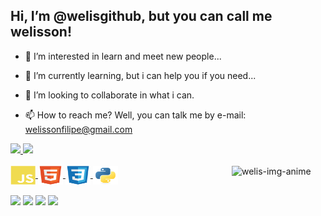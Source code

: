   ## Hi, I’m @welisgithub, but you can call me welisson!

- 👀 I’m interested in learn and meet new people...

- 🌱 I’m currently learning, but i can help you if you need...

- 💞️ I’m looking to collaborate in what i can.

- 📫 How to reach me? Well, you can talk me by e-mail: welissonfilipe@gmail.com 

<div>
  <a href="https://github.com/welisgithub">
  <img height="150em"  src="https://github-readme-stats.vercel.app/api?username=welisgithub&show_icons=true&theme=dark&include_all_commits=true&count_private=true"/>
  <img height="150em"  src="https://github-readme-stats.vercel.app/api/top-langs/?username=welisgithub&layout=compact&langs_count=7&theme=dark"/>
</div>
<div style="display: inline_block"><br>
  <img align="center" alt="welis-Js" height="30" width="40" src="https://raw.githubusercontent.com/devicons/devicon/master/icons/javascript/javascript-plain.svg">
  <img align="center" alt="welis-HTML" height="30" width="40" src="https://raw.githubusercontent.com/devicons/devicon/master/icons/html5/html5-original.svg">
  <img align="center" alt="welis-CSS" height="30" width="40" src="https://raw.githubusercontent.com/devicons/devicon/master/icons/css3/css3-original.svg">
  <img align="center" alt="welis-Python" height="30" width="40" src="https://raw.githubusercontent.com/devicons/devicon/master/icons/python/python-original.svg">
  <img align="right" alt="welis-img-anime" heigth="150" width="150" src="https://cdn.discordapp.com/attachments/763852194726019153/886157588788563988/Webp.net-gifmaker.gif">
</div>
<br>
<div> 
  <a href="https://www.instagram.com/welis1x/" target="_blank"><img src="https://img.shields.io/badge/-Instagram-%23E4405F?style=for-the-badge&logo=instagram&logoColor=white" target="_blank"></a>
 <a href="#" target="_blank"><img src="https://img.shields.io/badge/Discord-7289DA?style=for-the-badge&logo=discord&logoColor=white" target="_blank"></a> 
  <a href = "mailto:welissonfilipe@gmail.com"><img src="https://img.shields.io/badge/-Gmail-%23333?style=for-the-badge&logo=gmail&logoColor=white" target="_blank"></a>
  <a href="https://www.linkedin.com/in/welisson-filipe-de-andrade-de-jesus-06165021a/" target="_blank"><img src="https://img.shields.io/badge/-LinkedIn-%230077B5?style=for-the-badge&logo=linkedin&logoColor=white" target="_blank"></a> 
</div>

